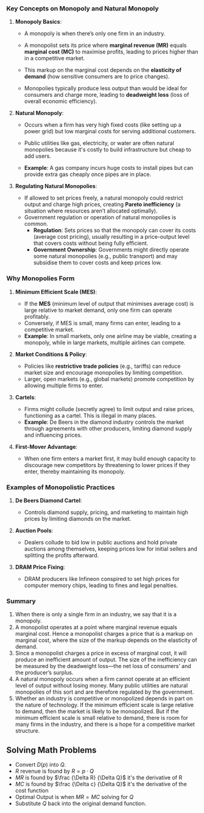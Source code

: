 ### Key Concepts on Monopoly and Natural Monopoly

1. **Monopoly Basics**:
   - A monopoly is when there’s only one firm in an industry.

   - A monopolist sets its price where **marginal revenue (MR)** equals **marginal cost (MC)** to maximise profits, leading to prices higher than in a competitive market.

   - This markup on the marginal cost depends on the **elasticity of demand** (how sensitive consumers are to price changes).

   - Monopolies typically produce less output than would be ideal for consumers and charge more, leading to **deadweight loss** (loss of overall economic efficiency).

2. **Natural Monopoly**:
   - Occurs when a firm has very high fixed costs (like setting up a power grid) but low marginal costs for serving additional customers.

   - Public utilities like gas, electricity, or water are often natural monopolies because it's costly to build infrastructure but cheap to add users.

   - **Example**: A gas company incurs huge costs to install pipes but can provide extra gas cheaply once pipes are in place.

3. **Regulating Natural Monopolies**:
   - If allowed to set prices freely, a natural monopoly could restrict output and charge high prices, creating **Pareto inefficiency** (a situation where resources aren’t allocated optimally).
   - Government regulation or operation of natural monopolies is common.
     - **Regulation**: Sets prices so that the monopoly can cover its costs (average cost pricing), usually resulting in a price-output level that covers costs without being fully efficient.
     - **Government Ownership**: Governments might directly operate some natural monopolies (e.g., public transport) and may subsidise them to cover costs and keep prices low.

### Why Monopolies Form

1. **Minimum Efficient Scale (MES)**:
   - If the **MES** (minimum level of output that minimises average cost) is large relative to market demand, only one firm can operate profitably.
   - Conversely, if MES is small, many firms can enter, leading to a competitive market.
   - **Example**: In small markets, only one airline may be viable, creating a monopoly, while in large markets, multiple airlines can compete.

2. **Market Conditions & Policy**:
   - Policies like **restrictive trade policies** (e.g., tariffs) can reduce market size and encourage monopolies by limiting competition.
   - Larger, open markets (e.g., global markets) promote competition by allowing multiple firms to enter.

3. **Cartels**:
   - Firms might collude (secretly agree) to limit output and raise prices, functioning as a cartel. This is illegal in many places.
   - **Example**: De Beers in the diamond industry controls the market through agreements with other producers, limiting diamond supply and influencing prices.

4. **First-Mover Advantage**:
   - When one firm enters a market first, it may build enough capacity to discourage new competitors by threatening to lower prices if they enter, thereby maintaining its monopoly.

### Examples of Monopolistic Practices

1. **De Beers Diamond Cartel**:
   - Controls diamond supply, pricing, and marketing to maintain high prices by limiting diamonds on the market.

2. **Auction Pools**:
   - Dealers collude to bid low in public auctions and hold private auctions among themselves, keeping prices low for initial sellers and splitting the profits afterward.

3. **DRAM Price Fixing**:
   - DRAM producers like Infineon conspired to set high prices for computer memory chips, leading to fines and legal penalties.

### Summary

1. When there is only a single firm in an industry, we say that it is a monopoly.
2. A monopolist operates at a point where marginal revenue equals marginal cost. Hence a monopolist charges a price that is a markup on marginal cost, where the size of the markup depends on the elasticity of demand.
3. Since a monopolist charges a price in excess of marginal cost, it will produce an inefficient amount of output. The size of the inefficiency can be measured by the deadweight loss—the net loss of consumers’ and the producer’s surplus.
4. A natural monopoly occurs when a firm cannot operate at an efficient level of output without losing money. Many public utilities are natural monopolies of this sort and are therefore regulated by the government.
5. Whether an industry is competitive or monopolized depends in part on the nature of technology. If the minimum efficient scale is large relative to demand, then the market is likely to be monopolized. But if the minimum efficient scale is small relative to demand, there is room for many firms in the industry, and there is a hope for a competitive market structure.


## Solving Math Problems
- Convert $D(p)$ into $Q$.
- $R$ revenue is found by $R = p \cdot Q$
- $MR$ is found by $\frac {\Delta R} {\Delta Q}$ it's the derivative of R
-  $MC$ is found by $\frac {\Delta c} {\Delta Q}$  it's the derivative of the cost function
- Optimal Output is when $MR = MC$ solving for $Q$
- Substitute $Q$ back into the original demand function.